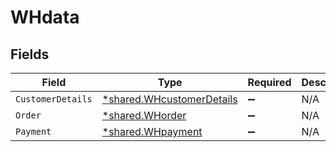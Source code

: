 # WHdata


## Fields

| Field                                                                 | Type                                                                  | Required                                                              | Description                                                           |
| --------------------------------------------------------------------- | --------------------------------------------------------------------- | --------------------------------------------------------------------- | --------------------------------------------------------------------- |
| `CustomerDetails`                                                     | [*shared.WHcustomerDetails](../../models/shared/whcustomerdetails.md) | :heavy_minus_sign:                                                    | N/A                                                                   |
| `Order`                                                               | [*shared.WHorder](../../models/shared/whorder.md)                     | :heavy_minus_sign:                                                    | N/A                                                                   |
| `Payment`                                                             | [*shared.WHpayment](../../models/shared/whpayment.md)                 | :heavy_minus_sign:                                                    | N/A                                                                   |